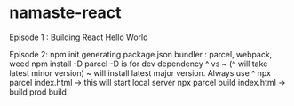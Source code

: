 # namaste-react
Episode 1 :
 Building React Hello World 

 Episode 2: 
 npm init
 generating package.json
 bundler : parcel, webpack, weed
 npm install -D parcel   -D is for dev dependency
 ^ vs ~ (^ will take latest minor version)
~ will install latest major version. Always use ^
npx parcel index.html -> this will start local server
npx parcel build index.html -> build prod build
